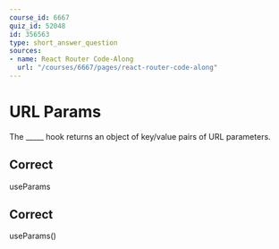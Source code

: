 ```yaml
---
course_id: 6667
quiz_id: 52048
id: 356563
type: short_answer_question
sources:
- name: React Router Code-Along
  url: "/courses/6667/pages/react-router-code-along"
---
```


# URL Params

The \_\_\_\_\_ hook returns an object of key/value pairs of URL parameters.

## Correct

useParams

## Correct

useParams()
